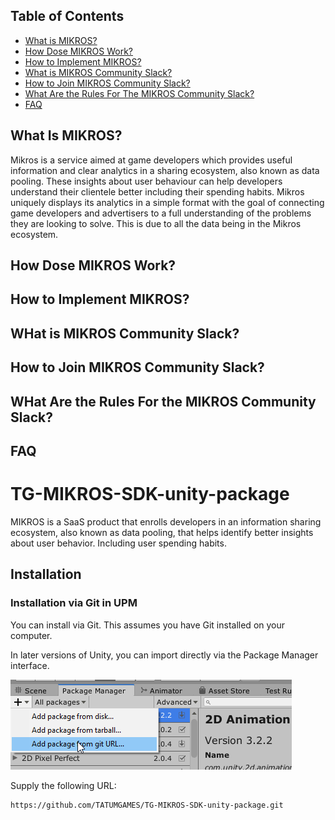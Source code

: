 ## Table of Contents

* [What is MIKROS?](#what-is-mikros)
* [How Dose MIKROS Work?](#how-dose-mikros-work)
* [How to Implement MIKROS?](#how-to-implement-mikros)
* [What is MIKROS Community Slack?](*what-is-mirkos-community-slack)
* [How to Join MIKROS Community Slack?](*how-to-join-mikros-community-slack)
* [What Are the Rules For The MIKROS Community Slack?](*what-are-the-rules-for-the-mikros-community-slack)
* [FAQ](*faq)


<a name="what-is-mikros"></a>
## What Is MIKROS?
Mikros is a service aimed at game developers which provides useful information and clear analytics in a sharing ecosystem, also known as data pooling. These insights about user behaviour can help developers understand their clientele better including their spending habits. Mikros uniquely displays its analytics in a simple format with the goal of connecting game developers and advertisers to a full understanding of the problems they are looking to solve. This is due to all the data being in the Mikros ecosystem.

<a name="how-dose-mirkos-work"></a>
## How Dose MIKROS Work?


<a name="how-to-implement-mirkos"></a>
## How to Implement MIKROS?

<a name="what-is-mikros-community-slack"></a>
## WHat is MIKROS Community Slack?

<a name="how-to-join-mikros-community-slack"></a>
## How to Join MIKROS Community Slack?

<a name="what-are-the-rules-for-the-mikros-community-slack"></a>
## WHat Are the Rules For the MIKROS Community Slack?

<a name="faq"></a>
## FAQ 




# TG-MIKROS-SDK-unity-package
MIKROS is a SaaS product that enrolls developers in an information sharing ecosystem, also known as data pooling, that helps identify better insights about user behavior. Including user spending habits.

## Installation
### Installation via Git in UPM

You can install via Git. This assumes you have Git installed on your
computer.

In later versions of Unity, you can import directly via the Package Manager
interface.

![UPM, add from Git URL dropdown](Documentation/upm-via-git.png)

Supply the following URL:

```
https://github.com/TATUMGAMES/TG-MIKROS-SDK-unity-package.git
```
